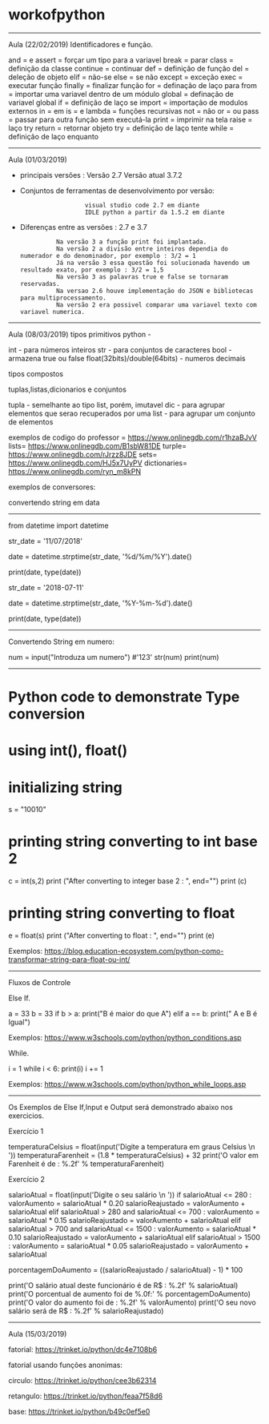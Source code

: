 # workofpython
-------------------------------------------------------------------------------------------------------------------
Aula (22/02/2019)
Identificadores e função.     

and = e
assert = forçar um tipo para a variavel
break = parar
class = definição da classe
continue = continuar
def = definição de função
del = deleção de objeto
elif = não-se
else = se não
except = exceção
exec = executar função
finally = finalizar função
for = definação de laço para
from = importar uma variavel dentro de um módulo
global = definação de variavel global
if = definição de laço se
import = importação de modulos externos
in = em
is = e
lambda = funções recursivas
not = não
or = ou
pass = passar para outra função sem executá-la
print = imprimir na tela
raise = laço try
return = retornar objeto
try = definição de laço tente
while = definição de laço enquanto 

-------------------------------------------------------------------------------------------------------------------

Aula (01/03/2019)

* principais versões :  Versão 2.7
                        Versão atual 3.7.2

* Conjuntos de ferramentas de desenvolvimento por versão: 
                      
                        visual studio code 2.7 em diante    
                        IDLE python a partir da 1.5.2 em diante



* Diferenças entre as versões : 2.7 e 3.7

                Na versão 3 a função print foi implantada. 
                Na versão 2 a divisão entre inteiros dependia do numerador e do denominador, por exemplo : 3/2 = 1
                Já na versão 3 essa questão foi solucionada havendo um resultado exato, por exemplo : 3/2 = 1,5
                Na versão 3 as palavras true e false se tornaram reservadas. 
                Na versao 2.6 houve implementação do JSON e bibliotecas para multiprocessamento. 
                Na versão 2 era possivel comparar uma variavel texto com variavel numerica. 

-------------------------------------------------------------------------------------------------------------------
Aula (08/03/2019)
tipos primitivos python - 

int - para números inteiros
str - para conjuntos de caracteres
bool -  armazena true ou false
float(32bits)/double(64bits) - numeros decimais 

tipos compostos

tuplas,listas,dicionarios e conjuntos

tupla - semelhante ao tipo list, porém, imutavel
dic - para agrupar elementos que serao recuperados por uma
list - para agrupar um conjunto de elementos



exemplos de codigo do professor = https://www.onlinegdb.com/r1hzaBJvV
                          lists=  https://www.onlinegdb.com/B1sbW81DE
                          turple= https://www.onlinegdb.com/rJrzz8JDE
                          sets=   https://www.onlinegdb.com/HJ5x7UyPV
                dictionaries=     https://www.onlinegdb.com/ryn_m8kPN



exemplos de conversores: 

convertendo string em data

**************************************************************
 from datetime import datetime                                  
                                                               
str_date = '11/07/2018'                                        
                                                               
date = datetime.strptime(str_date, '%d/%m/%Y').date()   

print(date, type(date))

str_date = '2018-07-11'

date = datetime.strptime(str_date, '%Y-%m-%d').date()

print(date, type(date))
************************************************************

Convertendo String em numero:

num = input("Introduza um numero") #'123'
str(num)
print(num)

************************************************************

# Python code to demonstrate Type conversion 
# using int(), float() 
  
# initializing string 
s = "10010"
  
# printing string converting to int base 2 
c = int(s,2) 
print ("After converting to integer base 2 : ", end="") 
print (c) 
  
# printing string converting to float 
e = float(s) 
print ("After converting to float : ", end="") 
print (e)

Exemplos: https://blog.education-ecosystem.com/python-como-transformar-string-para-float-ou-int/

************************************************************
Fluxos de Controle

Else If.

a = 33
b = 33
if b > a:
  print("B é maior do que A")
elif a == b:
  print(" A e B é Igual")

Exemplos: https://www.w3schools.com/python/python_conditions.asp

While.

i = 1
while i < 6:
  print(i)
  i += 1
  
Exemplos: https://www.w3schools.com/python/python_while_loops.asp

************************************************************
Os Exemplos de Else If,Input e Output será demonstrado abaixo nos exercicios. 

Exercício 1

temperaturaCelsius = float(input('Digite a temperatura em graus Celsius \n '))
temperaturaFarenheit = (1.8 * temperaturaCelsius) + 32
print('O valor em Farenheit é de : %.2f' % temperaturaFarenheit)

Exercício 2 

salarioAtual = float(input('Digite o seu salário \n '))
if salarioAtual <= 280 :
    valorAumento = salarioAtual * 0.20
    salarioReajustado = valorAumento + salarioAtual
elif salarioAtual > 280 and salarioAtual <= 700 :
    valorAumento = salarioAtual * 0.15
    salarioReajustado = valorAumento + salarioAtual
elif salarioAtual > 700 and salarioAtual <= 1500 :
    valorAumento = salarioAtual * 0.10
    salarioReajustado = valorAumento + salarioAtual 
elif salarioAtual > 1500 :
    valorAumento = salarioAtual * 0.05
    salarioReajustado = valorAumento + salarioAtual

porcentagemDoAumento = ((salarioReajustado / salarioAtual) - 1) * 100

print('O salário atual deste funcionário é de R$ : %.2f' % salarioAtual)
print('O porcentual de aumento foi de %.0f:' % porcentagemDoAumento)
print('O valor do aumento foi de : %.2f' % valorAumento)
print('O seu novo salário será de R$ : %.2f' % salarioReajustado)


************************************************************

Aula (15/03/2019)

fatorial:
https://trinket.io/python/dc4e7108b6

fatorial usando funções anonimas:


circulo:
https://trinket.io/python/cee3b62314

retangulo:
https://trinket.io/python/feaa7f58d6

base:
https://trinket.io/python/b49c0ef5e0
